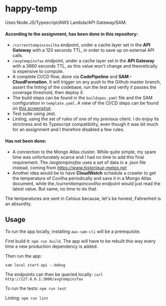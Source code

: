 # happy-temp

Uses Node.JS/Typescript/AWS Lambda/API Gateway/SAM.

#### According to the assignment, has been done in this repository:

* `/currenttempincovilha` endpoint, under a cache layer set in the **API Gateway**
with a 120 seconds TTL, in order to save up on external API calls.
* `/avgtempinsfax` endpoint, under a cache layer set in the **API Gateway** with a
3660 seconds TTL, as this value won't change and theoretically is expensive to
compute.
* A complete CI/CD flow, done via **CodePipeline** and **SAM - CloudFormation**.
It will trigger on any push to the Github master branch, assert the linting of 
the codebase, run the test and verify it passes the coverage threshold, then 
deploy it.
* The build steps can be found in the `buildspec.yaml` file and the SAM 
configuration in `template.yaml`. A view of the CI/CD steps can be found on
[this screenshot](https://i.imgur.com/mGaWIro.png).
* Test suite using Jest.
* Linting, using the set of rules of one of my previous client. I do enjoy its
strictness and its Typescript compatibility, even though it was bit much for an
assignment and I therefore disabled a few rules.

#### Has not been done:

* A connection to the Mongo Atlas cluster. While quite simple, my spare time was
 unfortunately scarce and I had no time to add this final requirement. The 
 _/avgtempinsfax_ uses a set of data in a .json file instead, coming from
 _https://www.historique-meteo.net_
* Another idea would be to have **CloudWatch** schedule a crawler to get the
temperature of Covilha periodically and save it in a Mongo Atlas document, while
the _/currenttempincovilha_ endpoint would just read the latest value. But same,
no time to do that.

The temperatures are sent in Celsius because, let's be honest, Fahrenheit is an
absurdity.

## Usage
To run the app locally, installing `aws-sam-cli` will be a prerequisite.

First build it: `npm run build`.
The app will have to be rebuilt this way every time a new production dependency
is added.

Then run the app:

`sam local start-api --debug`

The endpoints can then be queried locally: 
`curl http://127.0.0.1:3000/avgtempinsfax`

To run the tests:
`npm run test`

Linting:
`npm run lint`